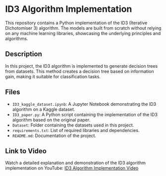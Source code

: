 # ID3 Algorithm Implementation

This repository contains a Python implementation of the ID3 (Iterative Dichotomiser 3) algorithm. The models are built from scratch without relying on any machine learning libraries, showcasing the underlying principles and algorithms.

## Description

In this project, the ID3 algorithm is implemented to generate decision trees from datasets. This method creates a decision tree based on information gain, making it suitable for classification tasks.

## Files

- `ID3_kaggle_dataset.ipynb`: A Jupyter Notebook demonstrating the ID3 algorithm on a Kaggle dataset.
- `ID3_paper.py`: A Python script containing the implementation of the ID3 algorithm based on the original paper.
- `Dataset`: Folder containing the datasets used in this project.
- `requirements.txt`: List of required libraries and dependencies.
- `README.md`: Documentation of the project.

## Link to Video

Watch a detailed explanation and demonstration of the ID3 algorithm implementation on YouTube: [ID3 Algorithm Implementation Video](https://www.youtube.com/watch?v=n3fM4SzNxuk&t=971s)
